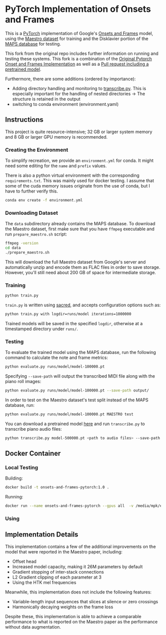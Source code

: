 # PyTorch Implementation of Onsets and Frames

This is a [PyTorch](https://pytorch.org/) implementation of Google's [Onsets and Frames](https://magenta.tensorflow.org/onsets-frames) model, using the [Maestro dataset](https://magenta.tensorflow.org/datasets/maestro) for training and the Disklavier portion of the [MAPS database](http://www.tsi.telecom-paristech.fr/aao/en/2010/07/08/maps-database-a-piano-database-for-multipitch-estimation-and-automatic-transcription-of-music/) for testing.

This fork from the original repo includes further information on running and testing these systems.
This fork is a combination of the [Original Pytorch Onset and Frames Implementation](https://github.com/jongwook/onsets-and-frames) 
as well as a [Pull request including a pretrained model](https://github.com/jongwook/onsets-and-frames/pull/18). 

Furthermore, there are some additions (ordered by importance):

* Adding directory handling and monitoring to [transcribe.py](transcribe.py). This is especially important for the handling of nested directories -> The structure is retained in the output
* switching to conda environment (environment.yaml)

## Instructions

This project is quite resource-intensive; 32 GB or larger system memory and 8 GB or larger GPU memory is recommended.

### Creating the Environment
To simplify recreation, we provide an `environment.yml` for conda.
It might need some editing for the `name` and `prefix` values.

There is also a python virtual environment with the corresponding `requirements.txt`. This was mainly used for docker 
testing. I assume that some of the cuda memory issues originate from the use of conda, but I have to further verify 
this.

```bash
conda env create -f environment.yml
```

### Downloading Dataset

The `data` subdirectory already contains the MAPS database. To download the Maestro dataset, first make sure that you have `ffmpeg` executable and run `prepare_maestro.sh` script:

```bash
ffmpeg -version
cd data
./prepare_maestro.sh
```

This will download the full Maestro dataset from Google's server and automatically unzip and encode them as FLAC files in order to save storage. However, you'll still need about 200 GB of space for intermediate storage.

### Training

```bash
python train.py
```

`train.py` is written using [sacred](https://sacred.readthedocs.io/), and accepts configuration options such as:

```bash
python train.py with logdir=runs/model iterations=1000000
```

Trained models will be saved in the specified `logdir`, otherwise at a timestamped directory under `runs/`.

### Testing

To evaluate the trained model using the MAPS database, run the following command to calculate the note and frame metrics:

```bash
python evaluate.py runs/model/model-100000.pt
```

Specifying `--save-path` will output the transcribed MIDI file along with the piano roll images:

```bash
python evaluate.py runs/model/model-100000.pt --save-path output/
```

In order to test on the Maestro dataset's test split instead of the MAPS database, run:

```bash
python evaluate.py runs/model/model-100000.pt MAESTRO test
```

You can download a pretrained model [here](https://drive.google.com/file/d/1Mj2Em07Lvl3mvDQCCxOYHjPiB-S0WGT1/view?usp=sharing) and run `transcribe.py` to transcribe piano audio files:

```bash
python transcribe.py model-500000.pt <path to audio files> --save-path output/
```

## Docker Container
### Local Testing
Building:
```bash
docker build -t onsets-and-frames-pytorch:1.0 .
```
Running:
```bash
docker run --name onsets-and-frames-pytorch --gpus all  -v /media/mpk/external-nvme/onsets-and-frames-pytorch/data/MAESTRO:/workspace/data/MAESTRO -v /media/mpk/external-nvme/onsets-and-frames-pytorch/runs:/workspace/runs -t onsets-and-frames-pytorch:1.0
```
### Using 

## Implementation Details

This implementation contains a few of the additional improvements on the model that were reported in the Maestro paper, including:

* Offset head
* Increased model capacity, making it 26M parameters by default
* Gradient stopping of inter-stack connections
* L2 Gradient clipping of each parameter at 3
* Using the HTK mel frequencies

Meanwhile, this implementation does not include the following features:

* Variable-length input sequences that slices at silence or zero crossings
* Harmonically decaying weights on the frame loss

Despite these, this implementation is able to achieve a comparable performance to what is reported on the Maestro paper as the performance without data augmentation.
